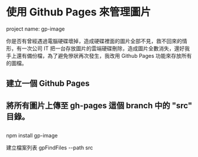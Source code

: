 使用 Github Pages 來管理圖片
===============================

project name: gp-image  

你是否有曾經遇過電腦硬碟壞掉，造成硬碟裡面的圖片全部不見，救不回來的情形，有一次公司 IT 把一台存放圖片的雲端硬碟刪除，造成圖片全數消失，還好我手上還有備份檔，為了避免慘狀再次發生，我改用 Github Pages 功能來存放所有的圖檔。

## 建立一個 Github Pages


## 將所有圖片上傳至 gh-pages 這個 branch 中的 "src" 目錄。

## 

npm install gp-image

建立檔案列表
gpFindFiles --path src

